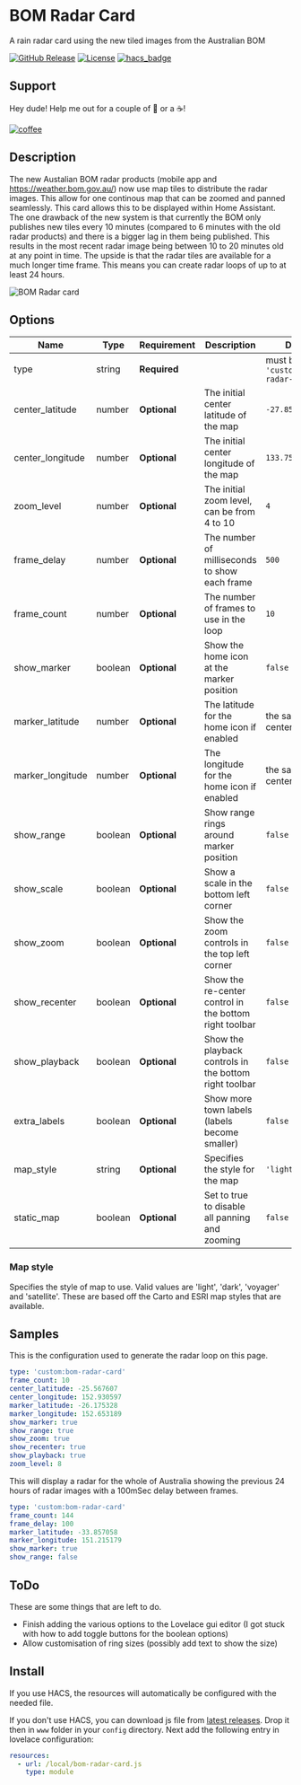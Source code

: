 # BOM Radar Card

A rain radar card using the new tiled images from the Australian BOM

[![GitHub Release][releases-shield]][releases]
[![License][license-shield]](LICENSE.md)
[![hacs_badge](https://img.shields.io/badge/HACS-Custom-orange.svg?style=for-the-badge)](https://github.com/custom-components/hacs)

## Support

Hey dude! Help me out for a couple of :beers: or a :coffee:!

[![coffee](https://www.buymeacoffee.com/assets/img/custom_images/black_img.png)](https://www.buymeacoffee.com/theOzzieRat)

## Description

The new Austalian BOM radar products (mobile app and https://weather.bom.gov.au/) now use map tiles to distribute the radar images. This allow for one continous map that can be zoomed and panned seamlessly. This card allows this to be displayed within Home Assistant. The one drawback of the new system is that currently the BOM only publishes new tiles every 10 minutes (compared to 6 minutes with the old radar products) and there is a bigger lag in them being published. This results in the most recent radar image being between 10 to 20 minutes old at any point in time. The upside is that the radar tiles are available for a much longer time frame. This means you can create radar loops of up to at least 24 hours.

![BOM Radar card](https://raw.githubusercontent.com/theOzzieRat/bom-radar-card/master/bom-radar-card.gif)

## Options

| Name             | Type    | Requirement  | Description                                            | Default                           |
| ---------------- | ------- | ------------ | ------------------------------------------------------ | --------------------------------- |
| type             | string  | **Required** |                                                        | must be `'custom:bom-radar-card'` |
| center_latitude  | number  | **Optional** | The initial center latitude of the map                 | `-27.85`                          |
| center_longitude | number  | **Optional** | The initial center longitude of the map                | `133.75`                          |
| zoom_level       | number  | **Optional** | The initial zoom level, can be from 4 to 10            | `4`                               |
| frame_delay      | number  | **Optional** | The number of milliseconds to show each frame          | `500`                             |
| frame_count      | number  | **Optional** | The number of frames to use in the loop                | `10`                              |
| show_marker      | boolean | **Optional** | Show the home icon at the marker position              | `false`                           |
| marker_latitude  | number  | **Optional** | The latitude for the home icon if enabled              | the same as center_latitude       |
| marker_longitude | number  | **Optional** | The longitude for the home icon if enabled             | the same as center_longitude      |
| show_range       | boolean | **Optional** | Show range rings around marker position                | `false`                           |
| show_scale       | boolean | **Optional** | Show a scale in the bottom left corner                 | `false`                           |
| show_zoom        | boolean | **Optional** | Show the zoom controls in the top left corner          | `false`                           |
| show_recenter    | boolean | **Optional** | Show the re-center control in the bottom right toolbar | `false`                           |
| show_playback    | boolean | **Optional** | Show the playback controls in the bottom right toolbar | `false`                           |
| extra_labels     | boolean | **Optional** | Show more town labels (labels become smaller)          | `false`                           |
| map_style        | string  | **Optional** | Specifies the style for the map                        | `'light'`                         |
| static_map       | boolean | **Optional** | Set to true to disable all panning and zooming         | `false`                           |

### Map style

Specifies the style of map to use. Valid values are 'light', 'dark', 'voyager' and 'satellite'. These are based off the Carto and ESRI map styles that are available.

## Samples

This is the configuration used to generate the radar loop on this page.

```yaml
type: 'custom:bom-radar-card'
frame_count: 10
center_latitude: -25.567607
center_longitude: 152.930597
marker_latitude: -26.175328
marker_longitude: 152.653189
show_marker: true
show_range: true
show_zoom: true
show_recenter: true
show_playback: true
zoom_level: 8
```

This will display a radar for the whole of Australia showing the previous 24 hours of radar images with a 100mSec delay between frames.

```yaml
type: 'custom:bom-radar-card'
frame_count: 144
frame_delay: 100
marker_latitude: -33.857058
marker_longitude: 151.215179
show_marker: true
show_range: false
```

## ToDo

These are some things that are left to do.

- Finish adding the various options to the Lovelace gui editor (I got stuck with how to add toggle buttons for the boolean options)
- Allow customisation of ring sizes (possibly add text to show the size)

## Install

If you use HACS, the resources will automatically be configured with the needed file.

If you don't use HACS, you can download js file from [latest releases](https://github.com/theOzzieRat/bom-radar-card/releases). Drop it then in `www` folder in your `config` directory. Next add the following entry in lovelace configuration:

```yaml
resources:
  - url: /local/bom-radar-card.js
    type: module
```

[license-shield]: https://img.shields.io/github/license/theOzzieRat/bom-radar-card.svg?style=for-the-badge
[releases-shield]: https://img.shields.io/github/release/theOzzieRat/bom-radar-card.svg?style=for-the-badge
[releases]: https://github.com/theOzzieRat/bom-radar-card/releases
